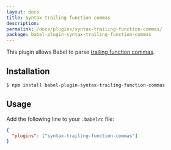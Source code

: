 ```yaml
---
layout: docs
title: Syntax trailing function commas
description:
permalink: /docs/plugins/syntax-trailing-function-commas/
package: babel-plugin-syntax-trailing-function-commas
---
```



This plugin allows Babel to parse [trailing function commas](https://github.com/jeffmo/es-trailing-function-commas).

## Installation

```sh
$ npm install babel-plugin-syntax-trailing-function-commas
```

## Usage

Add the following line to your `.babelrc` file:

```json
{
  "plugins": ["syntax-trailing-function-commas"]
}
```

